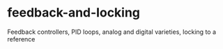 # feedback-and-locking
Feedback controllers, PID loops, analog and digital varieties, locking to a reference
